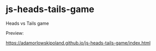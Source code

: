 # js-heads-tails-game
Heads vs Tails game

Preview:

https://adamorlowskipoland.github.io/js-heads-tails-game/index.html